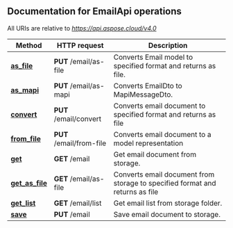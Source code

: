 ## Documentation for EmailApi operations

All URIs are relative to *https://api.aspose.cloud/v4.0*

Method | HTTP request | Description
------------- | ------------- | -------------
[**as_file**](EmailApi.md#as_file)| **PUT** /email/as-file| Converts Email model to specified format and returns as file.             
[**as_mapi**](EmailApi.md#as_mapi)| **PUT** /email/as-mapi| Converts EmailDto to MapiMessageDto.             
[**convert**](EmailApi.md#convert)| **PUT** /email/convert| Converts email document to specified format and returns as file             
[**from_file**](EmailApi.md#from_file)| **PUT** /email/from-file| Converts email document to a model representation             
[**get**](EmailApi.md#get)| **GET** /email| Get email document from storage.             
[**get_as_file**](EmailApi.md#get_as_file)| **GET** /email/as-file| Converts email document from storage to specified format and returns as file             
[**get_list**](EmailApi.md#get_list)| **GET** /email/list| Get email list from storage folder.             
[**save**](EmailApi.md#save)| **PUT** /email| Save email document to storage.             
